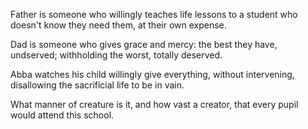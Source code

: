 Father is someone who willingly teaches life lessons to a student who
  doesn't know they need them,
  at their own expense.  

Dad is someone who gives grace and mercy:
  the best they have, undserved;
  withholding the worst, totally deserved. 

Abba watches his child willingly give everything,
  without intervening,
  disallowing the sacrificial life to be in vain.

What manner of creature is it,
  and how vast a creator,
  that every pupil would attend this school.


